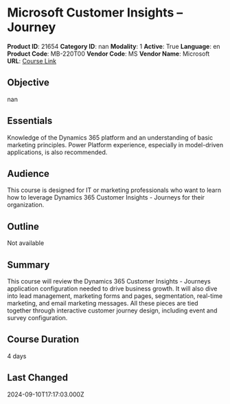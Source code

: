 # Microsoft Customer Insights – Journey

**Product ID**: 21654
**Category ID**: nan
**Modality**: 1
**Active**: True
**Language**: en
**Product Code**: MB-220T00
**Vendor Code**: MS
**Vendor Name**: Microsoft
**URL**: [Course Link](https://www.fastlaneus.com/course/microsoft-mb-220t00)

## Objective
nan

## Essentials
Knowledge of the Dynamics 365 platform and an understanding of basic marketing principles. Power Platform experience, especially in model-driven applications, is also recommended.

## Audience
This course is designed for IT or marketing professionals who want to learn how to leverage Dynamics 365 Customer Insights - Journeys for their organization.

## Outline
Not available

## Summary
This course will review the Dynamics 365 Customer Insights - Journeys application configuration needed to drive business growth. It will also dive into lead management, marketing forms and pages, segmentation, real-time marketing, and email marketing messages. All these pieces are tied together through interactive customer journey design, including event and survey configuration.

## Course Duration
4 days

## Last Changed
2024-09-10T17:17:03.000Z
